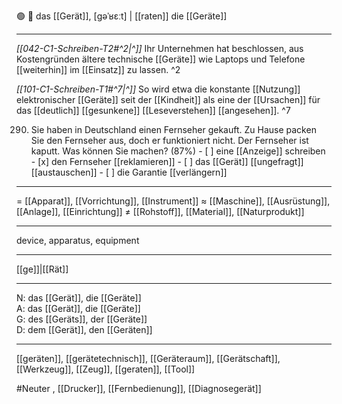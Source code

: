🟢 📱 das [[Gerät]], [ɡəˈʁɛːt] | [[raten]]
die [[Geräte]]

---
*[[042-C1-Schreiben-T2#^2|^]]* Ihr Unternehmen hat beschlossen, aus Kostengründen ältere technische [[Geräte]] wie Laptops und Telefone [[weiterhin]] im [[Einsatz]] zu lassen. ^2


*[[101-C1-Schreiben-T1#^7|^]]* So wird etwa die konstante [[Nutzung]] elektronischer [[Geräte]] seit der [[Kindheit]] als eine der [[Ursachen]] für das [[deutlich]] [[gesunkene]] [[Leseverstehen]] [[angesehen]]. ^7



290. Sie haben in Deutschland einen Fernseher gekauft. Zu Hause packen Sie den Fernseher aus, doch er funktioniert nicht. Der Fernseher ist kaputt. Was können Sie machen? (87%)
	- [ ] eine [[Anzeige]] schreiben
	- [x] den Fernseher [[reklamieren]]
	- [ ] das [[Gerät]] [[ungefragt]] [[austauschen]]
	- [ ] die Garantie [[verlängern]]

---
= [[Apparat]], [[Vorrichtung]], [[Instrument]]
≈ [[Maschine]], [[Ausrüstung]], [[Anlage]], [[Einrichtung]]
≠ [[Rohstoff]], [[Material]], [[Naturprodukt]]

---
device, apparatus, equipment

---
[[ge]]|[[Rät]]

---
N: das [[Gerät]], die [[Geräte]]  
A: das [[Gerät]], die [[Geräte]]  
G: des [[Geräts]], der [[Geräte]]  
D: dem [[Gerät]], den [[Geräten]]  

---
[[geräten]], [[gerätetechnisch]], [[Geräteraum]], [[Gerätschaft]], [[Werkzeug]], [[Zeug]], [[geraten]], [[Tool]]


#Neuter , [[Drucker]], [[Fernbedienung]], [[Diagnosegerät]]